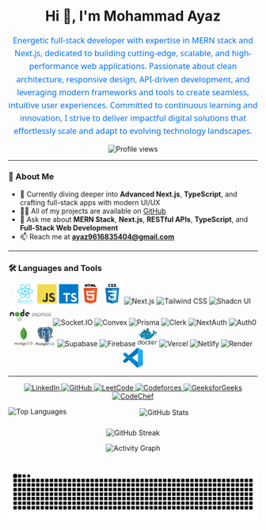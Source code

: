 <h1 align="center">Hi 👋, I'm Mohammad Ayaz</h1>
<h3 align="center" style="font-weight: 400; color: #0070f3; font-family: 'Segoe UI', Tahoma, Geneva, Verdana, sans-serif; max-width: 700px; margin: 0 auto; line-height: 1.6em;">
  Energetic full-stack developer with expertise in MERN stack and Next.js, dedicated to building cutting-edge, scalable, and high-performance web applications. Passionate about clean architecture, responsive design, API-driven development, and leveraging modern frameworks and tools to create seamless, intuitive user experiences. Committed to continuous learning and innovation, I strive to deliver impactful digital solutions that effortlessly scale and adapt to evolving technology landscapes.
</h3>


<p align="center">
  <img src="https://komarev.com/ghpvc/?username=ayaz9616&label=Profile%20views&color=0e75b6&style=flat" alt="Profile views" />
</p>

---

### 🚀 About Me

- 🌱 Currently diving deeper into **Advanced Next.js**, **TypeScript**, and crafting full-stack apps with modern UI/UX  
- 👨‍💻 All of my projects are available on [GitHub](https://github.com/ayaz9616?tab=repositories)  
- 💬 Ask me about **MERN Stack**, **Next.js**, **RESTful APIs**, **TypeScript**, and **Full-Stack Web Development**  
- 📫 Reach me at **[ayaz9616835404@gmail.com](mailto:ayaz9616835404@gmail.com)**

---

### 🛠️ Languages and Tools

<!-- Languages and Tools -->
<p align="center">
  <!-- Frontend -->
  <img src="https://raw.githubusercontent.com/devicons/devicon/master/icons/react/react-original-wordmark.svg" alt="React" width="40" height="40" />
  <img src="https://raw.githubusercontent.com/devicons/devicon/master/icons/javascript/javascript-original.svg" alt="JavaScript" width="40" height="40" />
  <img src="https://raw.githubusercontent.com/devicons/devicon/master/icons/typescript/typescript-original.svg" alt="TypeScript" width="40" height="40" />
  <img src="https://raw.githubusercontent.com/devicons/devicon/master/icons/html5/html5-original-wordmark.svg" alt="HTML5" width="40" height="40" />
  <img src="https://raw.githubusercontent.com/devicons/devicon/master/icons/css3/css3-original-wordmark.svg" alt="CSS3" width="40" height="40" />
  <img src="https://cdn.jsdelivr.net/gh/devicons/devicon/icons/nextjs/nextjs-original.svg" alt="Next.js" width="40" height="40" />

  <!-- Styling & UI -->
  <img src="https://www.vectorlogo.zone/logos/tailwindcss/tailwindcss-icon.svg" alt="Tailwind CSS" width="40" height="40" />
  <img src="https://ui.shadcn.com/apple-touch-icon.png" alt="Shadcn UI" width="40" height="40" />

  <!-- Backend & Realtime -->
  <img src="https://raw.githubusercontent.com/devicons/devicon/master/icons/nodejs/nodejs-original-wordmark.svg" alt="Node.js" width="40" height="40" />
  <img src="https://raw.githubusercontent.com/devicons/devicon/master/icons/express/express-original-wordmark.svg" alt="Express.js" width="40" height="40" />
  <img src="https://upload.wikimedia.org/wikipedia/commons/9/96/Socket-io.svg" alt="Socket.IO" width="40" height="40" />
  <img src="https://encrypted-tbn0.gstatic.com/images?q=tbn:ANd9GcRWMOBs_K1FynlSlfKi2vZVFOLTJhu59f7iaQ&s" alt="Convex" width="40" height="40" />
  <img src="https://encrypted-tbn0.gstatic.com/images?q=tbn:ANd9GcSd8LrMVQKFT3bsjoKM_ntDxFTKoQ4GD9GgAg&s" alt="Prisma" width="40" height="40" />

  <!-- Auth -->
  <img src="https://avatars.githubusercontent.com/u/139895814?s=200&v=4" alt="Clerk" width="40" height="40" />
  <img src="https://encrypted-tbn0.gstatic.com/images?q=tbn:ANd9GcTkyE6MRNz2CRypJTh8aEU9lsyTGw1UMihoN8aVHcYmAe8IvR94_ck8esRq&s" alt="NextAuth" width="40" height="40" />
  <img src="https://cdn.auth0.com/styleguide/components/1.0.8/media/logos/img/badge.png" alt="Auth0" width="40" height="40" />

  <!-- DB & Storage -->
  <img src="https://raw.githubusercontent.com/devicons/devicon/master/icons/mongodb/mongodb-original-wordmark.svg" alt="MongoDB" width="40" height="40" />
  <img src="https://raw.githubusercontent.com/devicons/devicon/master/icons/postgresql/postgresql-original-wordmark.svg" alt="PostgreSQL" width="40" height="40" />
  <img src="https://www.vectorlogo.zone/logos/supabase/supabase-icon.svg" alt="Supabase" width="40" height="40" />
  <img src="https://www.vectorlogo.zone/logos/firebase/firebase-icon.svg" alt="Firebase" width="40" height="40" />

  <!-- Deployment -->
  <img src="https://raw.githubusercontent.com/devicons/devicon/master/icons/docker/docker-original-wordmark.svg" alt="Docker" width="40" height="40" />
  <img src="https://www.vectorlogo.zone/logos/vercel/vercel-icon.svg" alt="Vercel" width="40" height="40" />
  <img src="https://www.vectorlogo.zone/logos/netlify/netlify-icon.svg" alt="Netlify" width="40" height="40" />
  <img src="https://encrypted-tbn0.gstatic.com/images?q=tbn:ANd9GcSgPEe7ZAa1HfLAlIp7uhP9I5BJO2AWYSp2Lra8WdnUvGTyhtfLWZcw5K9p&s" alt="Render" width="40" height="40" />

  <!-- Tools -->
  <img src="https://raw.githubusercontent.com/devicons/devicon/master/icons/vscode/vscode-original.svg" alt="VS Code" width="40" height="40" />
</p>

---

<!-- Connect with me -->
<p align="center">
  <a href="https://www.linkedin.com/in/mohammad-ayaz-960711226/" target="_blank" rel="noopener noreferrer">
    <img src="https://raw.githubusercontent.com/rahuldkjain/github-profile-readme-generator/master/src/images/icons/Social/linked-in-alt.svg" alt="LinkedIn" height="30" width="40" />
  </a>
  <a href="https://github.com/ayaz9616" target="_blank" rel="noopener noreferrer">
    <img src="https://raw.githubusercontent.com/rahuldkjain/github-profile-readme-generator/master/src/images/icons/Social/github.svg" alt="GitHub" height="30" width="40" />
  </a>
  <a href="https://leetcode.com/u/ayaz9616/" target="_blank" rel="noopener noreferrer">
    <img src="https://raw.githubusercontent.com/rahuldkjain/github-profile-readme-generator/master/src/images/icons/Social/leet-code.svg" alt="LeetCode" height="30" width="40" />
  </a>
  <a href="https://codeforces.com/profile/CipherWizard" target="_blank" rel="noopener noreferrer">
    <img src="https://raw.githubusercontent.com/rahuldkjain/github-profile-readme-generator/master/src/images/icons/Social/codeforces.svg" alt="Codeforces" height="30" width="40" />
  </a>
  <a href="https://www.geeksforgeeks.org/user/ayaz9616bd14/" target="_blank" rel="noopener noreferrer">
    <img src="https://raw.githubusercontent.com/rahuldkjain/github-profile-readme-generator/master/src/images/icons/Social/geeks-for-geeks.svg" alt="GeeksforGeeks" height="30" width="40" />
  </a>
  <a href="https://www.codechef.com/users/lalla_17" target="_blank" rel="noopener noreferrer">
    <img src="https://encrypted-tbn0.gstatic.com/images?q=tbn:ANd9GcTG25MWOweT8o5_Qwpviez8Yt4ODsiMsNLsSg&s" alt="CodeChef" height="30" width="40" />
  </a>
</p>

<div align="center">

<p>
  <img align="left" src="https://github-readme-stats.vercel.app/api/top-langs?username=ayaz9616&show_icons=true&locale=en&layout=compact" alt="Top Languages" />
  &nbsp;
  <img align="center" src="https://github-readme-stats.vercel.app/api?username=ayaz9616&show_icons=true&locale=en" alt="GitHub Stats" />
</p>

<p>
  <img src="https://github-readme-streak-stats.herokuapp.com/?user=ayaz9616" alt="GitHub Streak" style="margin-top: 10px;" />
</p>

<p>
  <img src="https://github-readme-activity-graph.vercel.app/graph?username=ayaz9616&radius=16&theme=react&area=true&order=5" height="300" alt="Activity Graph" />
</p>

<p>
  <img src="https://github.com/siddiq0611/git_repo/blob/main/grid_snake.svg" alt="Fun GIF" style="margin-top: 20px;" />
</p>

</div>
